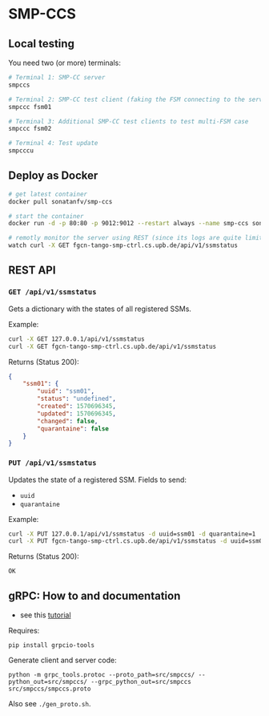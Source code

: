 # SMP-CCS


## Local testing

You need two (or more) terminals:

```sh
# Terminal 1: SMP-CC server
smpccs

# Terminal 2: SMP-CC test client (faking the FSM connecting to the server)
smpccc fsm01

# Terminal 3: Additional SMP-CC test clients to test multi-FSM case
smpccc fsm02

# Terminal 4: Test update
smpcccu
```

## Deploy as Docker

```sh
# get latest container
docker pull sonatanfv/smp-ccs

# start the container
docker run -d -p 80:80 -p 9012:9012 --restart always --name smp-ccs sonatanfv/smp-ccs

# remotly monitor the server using REST (since its logs are quite limited)
watch curl -X GET fgcn-tango-smp-ctrl.cs.upb.de/api/v1/ssmstatus
```

## REST API

### `GET /api/v1/ssmstatus`

Gets a dictionary with the states of all registered SSMs.

Example: 

```sh
curl -X GET 127.0.0.1/api/v1/ssmstatus
curl -X GET fgcn-tango-smp-ctrl.cs.upb.de/api/v1/ssmstatus
```

Returns (Status 200):
```json
{
    "ssm01": {
        "uuid": "ssm01",
        "status": "undefined",
        "created": 1570696345,
        "updated": 1570696345,
        "changed": false,
        "quarantaine": false
    }
}
```

### `PUT /api/v1/ssmstatus`

Updates the state of a registered SSM.
Fields to send:

- `uuid`
- `quarantaine`

Example:

```sh
curl -X PUT 127.0.0.1/api/v1/ssmstatus -d uuid=ssm01 -d quarantaine=1
curl -X PUT fgcn-tango-smp-ctrl.cs.upb.de/api/v1/ssmstatus -d uuid=ssm01 -d quarantaine=1
```

Returns (Status 200):
```
OK
``` 

## gRPC: How to and documentation

* see this [tutorial](https://grpc.io/docs/tutorials/basic/python/)

Requires:

```
pip install grpcio-tools
```

Generate client and server code:

```
python -m grpc_tools.protoc --proto_path=src/smpccs/ --python_out=src/smpccs/ --grpc_python_out=src/smpccs src/smpccs/smpccs.proto            
```

Also see `./gen_proto.sh`.
